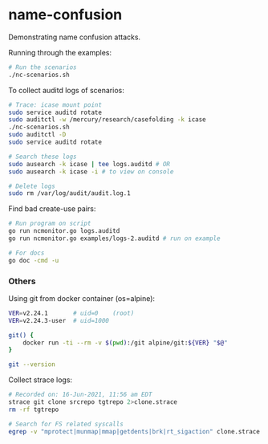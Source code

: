 # name-confusion
Demonstrating name confusion attacks.

Running through the examples:
```bash
# Run the scenarios
./nc-scenarios.sh
```

To collect auditd logs of scenarios:
```bash
# Trace: icase mount point
sudo service auditd rotate
sudo auditctl -w /mercury/research/casefolding -k icase
./nc-scenarios.sh
sudo auditctl -D
sudo service auditd rotate

# Search these logs
sudo ausearch -k icase | tee logs.auditd # OR
sudo ausearch -k icase -i # to view on console

# Delete logs
sudo rm /var/log/audit/audit.log.1
```

Find bad create-use pairs:
```bash
# Run program on script
go run ncmonitor.go logs.auditd
go run ncmonitor.go examples/logs-2.auditd # run on example

# For docs
go doc -cmd -u
```

### Others

Using git from docker container (os=alpine):
```bash
VER=v2.24.1       # uid=0    (root)
VER=v2.24.3-user  # uid=1000

git() {
	docker run -ti --rm -v $(pwd):/git alpine/git:${VER} "$@"
}

git --version
```

Collect strace logs:
```bash
# Recorded on: 16-Jun-2021, 11:56 am EDT
strace git clone srcrepo tgtrepo 2>clone.strace
rm -rf tgtrepo

# Search for FS related syscalls
egrep -v "mprotect|munmap|mmap|getdents|brk|rt_sigaction" clone.strace | less
```
